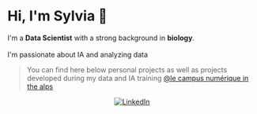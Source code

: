 # Hi, I'm Sylvia 👋

I'm a **Data Scientist** with a strong background in **biology**. <br><br>
I'm passionate about IA and analyzing data
> You can find here below personal projects as well as projects developed during my data and IA training [@le campus numérique in the alps](https://le-campus-numerique.fr/)


<div align="center">
  
[![LinkedIn](https://img.shields.io/badge/LinkedIn-Sylvia_Lehmann-blue)](https://www.linkedin.com/in/sylvia-lehmann/)

</div>
